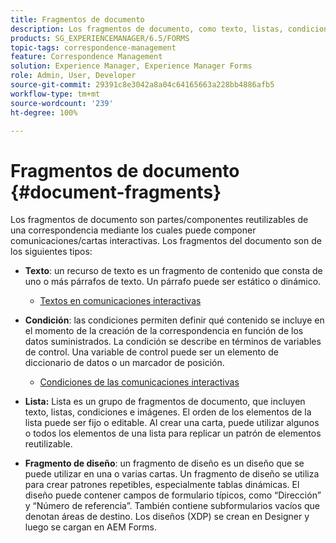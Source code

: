 ```yaml
---
title: Fragmentos de documento
description: Los fragmentos de documento, como texto, listas, condiciones y fragmentos de diseño, de Administración de correspondencia le permiten formar los componentes estáticos, dinámicos y repetibles de la correspondencia del cliente.
products: SG_EXPERIENCEMANAGER/6.5/FORMS
topic-tags: correspondence-management
feature: Correspondence Management
solution: Experience Manager, Experience Manager Forms
role: Admin, User, Developer
source-git-commit: 29391c8e3042a8a04c64165663a228bb4886afb5
workflow-type: tm+mt
source-wordcount: '239'
ht-degree: 100%

---
```


# Fragmentos de documento {#document-fragments}

Los fragmentos de documento son partes/componentes reutilizables de una correspondencia mediante los cuales puede componer comunicaciones/cartas interactivas. Los fragmentos del documento son de los siguientes tipos:

* **Texto**: un recurso de texto es un fragmento de contenido que consta de uno o más párrafos de texto. Un párrafo puede ser estático o dinámico.

   * [Textos en comunicaciones interactivas](/help/forms/using/texts-interactive-communications.md)

* **Condición**: las condiciones permiten definir qué contenido se incluye en el momento de la creación de la correspondencia en función de los datos suministrados. La condición se describe en términos de variables de control. Una variable de control puede ser un elemento de diccionario de datos o un marcador de posición.

   * [Condiciones de las comunicaciones interactivas](/help/forms/using/conditions-interactive-communications.md)

* **Lista:** Lista es un grupo de fragmentos de documento, que incluyen texto, listas, condiciones e imágenes. El orden de los elementos de la lista puede ser fijo o editable. Al crear una carta, puede utilizar algunos o todos los elementos de una lista para replicar un patrón de elementos reutilizable.
* **Fragmento de diseño**: un fragmento de diseño es un diseño que se puede utilizar en una o varias cartas. Un fragmento de diseño se utiliza para crear patrones repetibles, especialmente tablas dinámicas. El diseño puede contener campos de formulario típicos, como “Dirección” y “Número de referencia”. También contiene subformularios vacíos que denotan áreas de destino. Los diseños (XDP) se crean en Designer y luego se cargan en AEM Forms.
